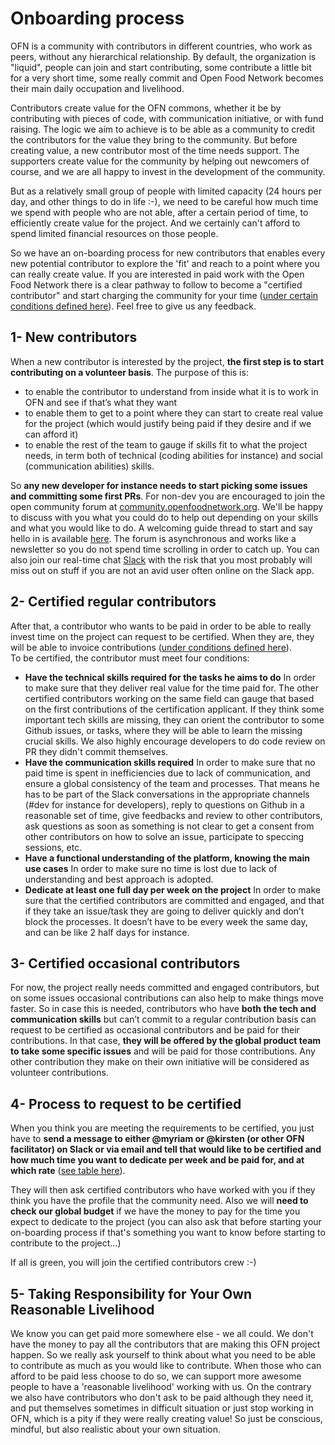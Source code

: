 # Onboarding process

OFN is a community with contributors in different countries, who work as peers, without any hierarchical relationship. By default, the organization is "liquid", people can join and start contributing, some contribute a little bit for a very short time, some really commit and Open Food Network becomes their main daily occupation and livelihood.

Contributors create value for the OFN commons, whether it be by contributing with pieces of code, with communication initiative, or with fund raising. The logic we aim to achieve is to be able as a community to credit the contributors for the value they bring to the community. But before creating value, a new contributor most of the time needs support. The supporters create value for the community by helping out newcomers of course, and we are all happy to invest in the development of the community.

But as a relatively small group of people with limited capacity \(24 hours per day, and other things to do in life :-\), we need to be careful how much time we spend with people who are not able, after a certain period of time, to efficiently create value for the project. And we certainly can't afford to spend limited financial resources on those people.

So we have an on-boarding process for new contributors that enables every new potential contributor to explore the 'fit' and reach to a point where you can really create value. If you are interested in paid work with the Open Food Network there is a clear pathway to follow to become a "certified contributor" and start charging the community for your time \([under certain conditions defined here](global-rates-table.md)\). Feel free to give us any feedback.

## 1- New contributors

When a new contributor is interested by the project, **the first step is to start contributing on a volunteer basis**. The purpose of this is:

* to enable the contributor to understand from inside what it is to work in OFN and see if that’s what they want
* to enable them to get to a point where they can start to create real value for the project \(which would justify being paid if they desire and if we can afford it\)
* to enable the rest of the team to gauge if skills fit to what the project needs, in term both of technical \(coding abilities for instance\) and social \(communication abilities\) skills. 

So **any new developer for instance needs to start picking some issues and committing some first PRs**. For non-dev you are encouraged to join the open community forum at [community.openfoodnetwork.org](https://community.openfoodnetwork.org). We'll be happy to discuss with you what you could do to help out depending on your skills and what you would like to do. A welcoming guide thread to start and say hello in is available [here](https://community.openfoodnetwork.org/t/everything-you-need-to-know-about-the-open-food-network-community/8). The forum is asynchronous and works like a newsletter so you do not spend time scrolling in order to catch up. You can also join our real-time chat [Slack](https://openfoodnetwork.slack.com) with the risk that you most probably will miss out on stuff if you are not an avid user often online on the Slack app.

## 2- Certified regular contributors

After that, a contributor who wants to be paid in order to be able to really invest time on the project can request to be certified. When they are, they will be able to invoice contributions \([under conditions defined here](global-rates-table.md)\).  
To be certified, the contributor must meet four conditions:

* **Have the technical skills required for the tasks he aims to do** In order to make sure that they deliver real value for the time paid for. The other certified contributors working on the same field can gauge that based on the first contributions of the certification applicant. If they think some important tech skills are missing, they can orient the contributor to some Github issues, or tasks, where they will be able to learn the missing crucial skills. We also highly encourage developers to do code review on PR they didn't commit themselves.
* **Have the communication skills required** In order to make sure that no paid time is spent in inefficiencies due to lack of communication, and ensure a global consistency of the team and processes. That means he has to be part of the Slack conversations in the appropriate channels \(\#dev for instance for developers\), reply to questions on Github in a reasonable set of time, give feedbacks and review to other contributors, ask questions as soon as something is not clear to get a consent from other contributors on how to solve an issue, participate to speccing sessions, etc.
* **Have a functional understanding of the platform, knowing the main use cases** In order to make sure no time is lost due to lack of understanding and best approach is adopted.
* **Dedicate at least one full day per week on the project** In order to make sure that the certified contributors are committed and engaged, and that if they take an issue/task they are going to deliver quickly and don’t block the processes. It doesn’t have to be every week the same day, and can be like 2 half days for instance.

## 3- Certified occasional contributors

For now, the project really needs committed and engaged contributors, but on some issues occasional contributions can also help to make things move faster. So in case this is needed, contributors who have **both the tech and communication skills** but can’t commit to a regular contribution basis can request to be certified as occasional contributors and be paid for their contributions. In that case, **they will be offered by the global product team to take some specific issues** and will be paid for those contributions. Any other contribution they make on their own initiative will be considered as volunteer contributions.

## 4- Process to request to be certified

When you think you are meeting the requirements to be certified, you just have to **send a message to either @myriam or @kirsten \(or other OFN facilitator\) on Slack or via email and tell that would like to be certified and how much time you want to dedicate per week and be paid for, and at which rate** \([see table here](global-rates-table.md)\).

They will then ask certified contributors who have worked with you if they think you have the profile that the community need. Also we will **need to check our global budget** if we have the money to pay for the time you expect to dedicate to the project \(you can also ask that before starting your on-boarding process if that's something you want to know before starting to contribute to the project...\)

If all is green, you will join the certified contributors crew :-\)

## 5- Taking Responsibility for Your Own Reasonable Livelihood

We know you can get paid more somewhere else - we all could. We don't have the money to pay all the contributors that are making this OFN project happen. So we really ask yourself to think about what you need to be able to contribute as much as you would like to contribute. When those who can afford to be paid less choose to do so, we can support more awesome people to have a 'reasonable livelihood' working with us. On the contrary we also have contributors who don't ask to be paid although they need it, and put themselves sometimes in difficult situation or just stop working in OFN, which is a pity if they were really creating value! So just be conscious, mindful, but also realistic about your own situation.


